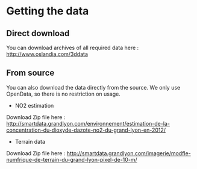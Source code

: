 Getting the data
================

Direct download
---------------

You can download archives of all required data here :
http://www.oslandia.com/3ddata

From source
-----------

You can also download the data directly from the source. We only use OpenData, so there is no restriction on usage.

* NO2 estimation

Download Zip file here :
http://smartdata.grandlyon.com/environnement/estimation-de-la-concentration-du-dioxyde-dazote-no2-du-grand-lyon-en-2012/

* Terrain data

Download Zip file here :
http://smartdata.grandlyon.com/imagerie/modfle-numfrique-de-terrain-du-grand-lyon-pixel-de-10-m/


